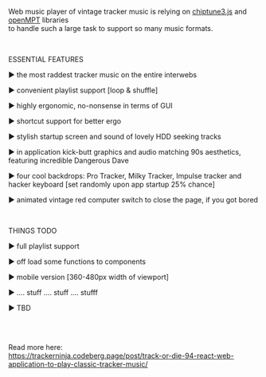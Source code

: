 
Web music player of vintage tracker music is relying on [chiptune3.js](https://www.npmjs.com/package/chiptune3) and [openMPT](https://lib.openmpt.org/libopenmpt/download/) libraries
<br>
to handle such a large task to support so many music formats. 

<br>

ESSENTIAL FEATURES

► the most raddest tracker music on the entire interwebs

► convenient playlist support [loop & shuffle]

► highly ergonomic, no-nonsense in terms of GUI

► shortcut support for better ergo

► stylish startup screen and sound of lovely HDD seeking tracks

► in application kick-butt graphics and audio matching 90s aesthetics, featuring incredible Dangerous Dave

► four cool backdrops: Pro Tracker, Milky Tracker, Impulse tracker and hacker keyboard [set randomly upon app startup 25% chance]

► animated vintage red computer switch to close the page, if you got bored

<br>

THINGS TODO

► full playlist support

► off load some functions to components

► mobile version [360-480px width of viewport] 

► …. stuff …. stuff …. stufff

► TBD

<br>
<br>

Read more here:
<br>
https://trackerninja.codeberg.page/post/track-or-die-94-react-web-application-to-play-classic-tracker-music/

